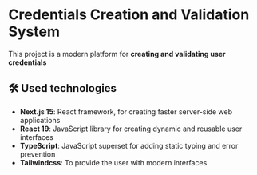 # Credentials Creation and Validation System

This project is a modern platform for **creating and validating user credentials**

## 🛠️ Used technologies
- **Next.js 15**: React framework, for creating faster server-side web applications
- **React 19**: JavaScript library for creating dynamic and reusable user interfaces
- **TypeScript**: JavaScript superset for adding static typing and error prevention
- **Tailwindcss**: To provide the user with modern interfaces
